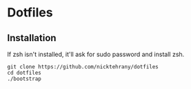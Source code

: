 # Dotfiles

## Installation

If zsh isn't installed, it'll ask for sudo password and install zsh.

```shell
git clone https://github.com/nicktehrany/dotfiles
cd dotfiles
./bootstrap
```
